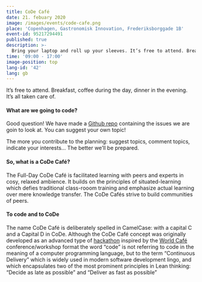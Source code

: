 ```yaml
---
title: CoDe Café
date: 21. febuary 2020
image: /images/events/code-cafe.png
place: 'Copenhagen, Gastronomisk Innovation, Frederiksborggade 1B'
event-id: 95217294491
published: true
description: >-
  Bring your laptop and roll up your sleeves. It’s free to attend. Breakfast, coffee during the day, dinner in the evening. 
time: '09:00 - 17:00'
image-position: top
lang-id: '42'
lang: gb
---
```


It’s free to attend. Breakfast, coffee during the day, dinner in the evening. 
It’s all taken care of.

#### What are we going to code?


Good question! We have made a [Github repo](https://github.com/prolike/code-cafe-feb20/) containing the issues we are goin to look at. You can suggest your own topic!


The more you contribute to the planning: suggest topics, comment topics, indicate your interests… The better we’ll be prepared.

#### So, what is a CoDe Café?

The Full-Day CoDe Café is facilitated learning with peers and experts in cosy, relaxed ambience. It builds on the principles of situated-learning which defies traditional class-rooom training and emphasize actual learning over mere knowledge transfer. The CoDe Cafés strive to build communities of peers.

#### To code and to CoDe

The name CoDe Café is deliberately spelled in CamelCase: with a capital C and a Capital D in CoDe.  Although the CoDe Café concept was originally developed as an advanced type of [hackathon](https://en.wikipedia.org/wiki/Hackathon) inspired by the [World Café](https://en.wikipedia.org/wiki/World_caf%C3%A9) conference/workshop format the word “code” is not referring to code in the meaning of a computer programming language, but to the term “Continuous Delivery” which is widely used in modern software development lingo, and which encapsulates two of the most prominent principles in Lean thinking: “Decide as late as possible” and “Deliver as fast as possible”

